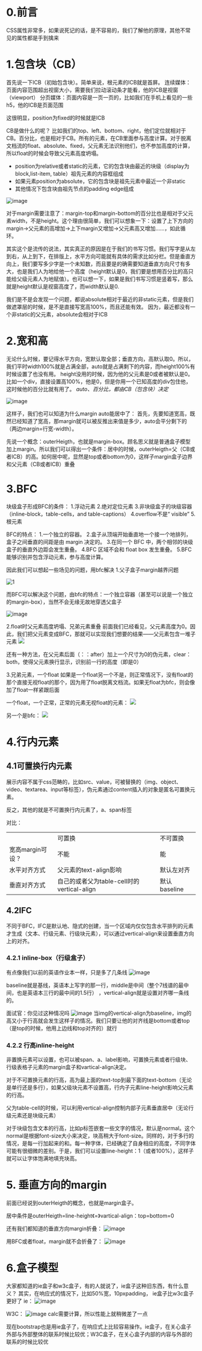 # 0.前言
CSS属性非常多，如果说死记的话，是不容易的，我们了解他的原理，其他不常见的属性都是手到擒来 
# 1.包含块（CB）
首先说一下ICB（初始包含块）。简单来说，根元素的ICB就是首屏。
连续媒体：页面内容范围超出视窗大小，需要我们拉动滚动条才能看，他的ICB是视窗（viewport）
分页媒体：页面内容是一页一页的，比如我们在手机上看见的一些h5，他的ICB是页面范围

这很明显，position为fixed的时候就是ICB

CB是做什么的呢？
比如我们的top、left、bottom、right，他们定位就相对于CB。百分比，也是相对于CB。所有的元素，在CB里面参与高度计算。对于脱离文档流的float、absolute、fixed，父元素无法识别他们，也不参加高度的计算，所以float的时候会导致父元素高度坍塌。

- position为relative或者static的元素，它的包含块由最近的块级（display为block,list-item, table）祖先元素的内容框组成
- 如果元素position为absolute，它的包含块是祖先元素中最近一个非static
- 其他情况下包含块由祖先节点的padding edge组成


![image](https://user-gold-cdn.xitu.io/2018/5/9/1634542c22534276?w=430&h=130&f=png&s=1711)

对于margin需要注意了：margin-top和margin-bottom的百分比也是相对于父元素width，不是height。这个理由很简单，我们可以想象一下：设置了上下方向的margin->父元素的高增加->上下margin又增加->父元素高又增加......，如此循环。

其实这个是流传的说法，其实真正的原因是在于我们的书写习惯。我们写字是从左到右，从上到下，在排版上，水平方向可能就有具体的需求比如分栏。但是垂直方向上，我们要写多少字是一个未知数，而且要是的确需要知道垂直方向尺寸有多大，也是我们人为地给他一个高度（height默认是0，我们要是想用百分比的高只能给父级元素人为地赋值）。也可以想一下，如果是我们书写习惯是竖着写，那么就是height默认是视窗高度了，而width默认是0.

我们是不是会发现一个问题，都说absolute相对于最近的非static元素，但是我们做遮罩层的时候，是不是直接写宽高100%，而且还能有效。
因为，最近都没有一个非static的父元素，absolute会相对于ICB

# 2.宽和高
无论什么时候，要记得水平方向，宽默认取全部；垂直方向，高默认取0。所以，我们平时width100%就是占满全部，auto就是占满剩下的内容，而height100%有时候设置了也没有用。
height没用的时候，因为他的父元素是0或者被默认是0。比如一个div，直接设置高100%，他是0，但是你用一个已知高度的div包住他，这时候他的百分比就有用了。
*auto、百分比，都由CB（包含块）决定*

![image](https://user-gold-cdn.xitu.io/2018/5/9/1634542c226fa926?w=486&h=223&f=png&s=5840)

这样子，我们也可以知道为什么margin auto能居中了：
首先，先要知道宽高，既然已经知道了宽高，那margin就可以被反推出来值是多少，auto会平分剩下的（两边margin=行宽-width）。


先说一个概念：outerHeigth，也就是margin-box。顾名思义就是普通盒子模型加上margin。所以我们可以得出一个条件：居中的时候，outerHeigth=父（CB或者ICB）的高。如何居中呢，显然是top或者bottom为0，这样子margin盒子边界和父元素（CB或者ICB）重叠

# 3.BFC
块级盒子形成BFC的条件：
1.浮动元素
2.绝对定位元素
3.非块级盒子的块级容器（inline-block，table-cells，and table-captions）
4.overflow不是“ visible”
5.根元素

BFC的特点：
1.一个独立的容器。
2.盒子从顶端开始垂直地一个接一个地排列，盒子之间垂直的间距是由 margin 决定的。
3.在同一个 BFC 中，两个相邻的块级盒子的垂直外边距会发生重叠。
4.BFC 区域不会和 float box 发生重叠。
5.BFC 能够识别并包含浮动元素，参与高度计算。

因此我们可以想起一些场见的问题，用bfc解决
1.父子盒子margin越界问题

![1](https://user-gold-cdn.xitu.io/2018/5/9/1634542c22b7b5a4?w=362&h=228&f=png&s=2709)

而BFC可以解决这个问题，由bfc的特点：一个独立容器（甚至可以说是一个独立的margin-box），当然不会无缘无故地穿透父盒子

![image](https://user-gold-cdn.xitu.io/2018/5/9/1634542c22d8fa87?w=232&h=222&f=png&s=3242)

2.float时父元素高度坍塌、兄弟元素重叠
前面我们已经看见，父元素高度为0。因此，我们把父元素变成BFC，那就可以实现我们想要的结果——父元素包含一堆子元素
![](https://user-gold-cdn.xitu.io/2018/4/27/163065df73ef05af)

还有一种方法，在父元素后面（：：after）加上一个尺寸为0的伪元素，clear：both，使得父元素换行显示，识别前一行的高度（即是0）

3.兄弟元素，一个float
如果是一个float另一个不是，则正常情况下，没有float的那个直接无视float的那个，因为用了float脱离文档流。如果无float为bfc，则会像加了float一样紧跟后面

一个float，一个正常，正常的元素无视float的元素：
![](https://user-gold-cdn.xitu.io/2018/4/27/163065d00fa12bdd?w=253&h=167&f=png&s=1737)

另一个是bfc：
![](https://user-gold-cdn.xitu.io/2018/4/27/163065f34a8f6fe0?w=244&h=179&f=png&s=672)

# 4.行内元素
## 4.1可置换行内元素
展示内容不属于css范畴的，比如src、value，可被替换的（img、object、video、textarea、input等标签），伪元素通过content插入的对象是匿名可置换元素。

反之，其他的就是不可置换行内元素了，a、span标签

对比：
<table>
<th>
<td>可置换</td><td>不可置换</td>
</th>
<tr>
<td>宽高margin可设？</td><td>不能</td><td>能</td>
</tr>
<tr>
<td>水平对齐方式</td><td>父元素的text-align影响</td><td>默认左对齐</td>
</tr>
<tr>
<td>垂直对齐方式</td><td>自己的或者父为table-cell时的vertical-align</td><td>默认baseline</td>
</tr>
</table>

## 4.2IFC
不同于BFC，IFC是默认地、隐式的创建，当一个区域内仅仅包含水平排列的元素才生成（文本、行级元素、行级块元素），可以通过vertical-align来设置垂直方向上的对齐。

### 4.2.1 inline-box（行级盒子）
有点像我们以前的英语作业本一样，只是多了几条线
![image](https://user-gold-cdn.xitu.io/2018/5/9/1634542c23150796?w=813&h=296&f=png&s=18221)

baseline就是基线，英语本上写字的那一行，middle是中间（整个7线谱的最中间，也是英语本三行的最中间的1.5行） ，vertical-align就是设置对齐哪一条线的。

面试官：你见过这种情况吗
![image](https://user-gold-cdn.xitu.io/2018/5/9/1634542c37e04ffa?w=382&h=205&f=png&s=26396)
当img的vertical-align为baseline，img的高又小于行高就会发生这样子的情况。我们只要让他的对齐线是bottom或者top（是top的时候，他用上边线和top对齐的）就行

### 4.2.2 行高inline-height
非置换元素可以设置，也可以被span、a、label影响，可置换元素或者行级块、行级表格子元素的margin盒子和vartical-align决定。

对于不可置换元素的行高，高为最上面的text-top到最下面的text-bottom（无论是单行还是多行），如果父级块元素不设置高，行内子元素line-height影响父元素的行高。

父为table-cell的时候，可以利用vertical-align控制内部子元素垂直居中（无论行级元素还是块级元素）

对于块级包含文本的行高，比如p标签嵌套一些文字的情况，默认是normal。这个normal是根据font-size大小来决定，块高稍大于font-size。同样的，对于多行的情况，是每一行加起来的和。每一种字体，已经确定了自身相应的高度，不同字体可能有很细微的差别。于是，我们可以设置line-height：1（或者100%），这样子就可以让字体饱满地填充块高。

# 5. 垂直方向的margin
前面已经说到outerHeigth的概念，也就是margin盒子。

居中条件是outerHeigth=line-height《=》vartical-align：top=bottom=0

还有我们都知道的垂直方向margin折叠：
![image](https://user-gold-cdn.xitu.io/2018/5/9/1634542c645242c2?w=923&h=253&f=png&s=28209)

用BFC或者float，margin就不会折叠了：
![image](https://user-gold-cdn.xitu.io/2018/5/9/1634542c7269446b?w=383&h=176&f=png&s=39900)

# 6.盒子模型
大家都知道的ie盒子和w3c盒子，有的人就说了，ie盒子这种旧东西，有什么意义？
其实，在响应式的情况下，比如50%宽，10pxpadding， ie盒子比w3c盒子更好了
ie：
![image](https://user-gold-cdn.xitu.io/2018/5/9/1634542c7a0da5d6?w=378&h=194&f=png&s=38028)

W3C：
![image](https://user-gold-cdn.xitu.io/2018/5/9/1634542c85161776?w=394&h=154&f=png&s=31474)
calc需要计算，所以性能上就稍微差了一点

现在bootstrap也是用ie盒子了，在响应式上比较容易操作。ie盒子，在关心盒子外部与外部整体的联系时候比较优；W3C盒子，在关心盒子内部的内容与外部的联系的时候比较优
